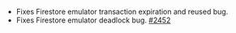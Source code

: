 * Fixes Firestore emulator transaction expiration and reused bug.
* Fixes Firestore emulator deadlock bug. [#2452](https://github.com/firebase/firebase-tools/issues/2452)
